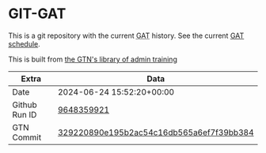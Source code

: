 # GIT-GAT

This is a git repository with the current <abbr title="Galaxy Admin Training">GAT</abbr> history. See the current [GAT schedule](https://gxy.io/gat).

This is built from [the GTN's library of admin training](https://training.galaxyproject.org/training-material/topics/admin/)

Extra | Data
--- | ---
Date | 2024-06-24 15:52:20+00:00
Github Run ID | [9648359921](https://github.com/galaxyproject/training-material/actions/runs/9648359921)
GTN Commit | [329220890e195b2ac54c16db565a6ef7f39bb384](https://github.com/galaxyproject/training-material/tree/329220890e195b2ac54c16db565a6ef7f39bb384)
